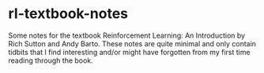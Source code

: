 # rl-textbook-notes

Some notes for the textbook Reinforcement Learning: An Introduction by Rich Sutton and Andy Barto. These notes are quite minimal and only contain tidbits that I find interesting and/or might have forgotten from my first time reading through the book.
